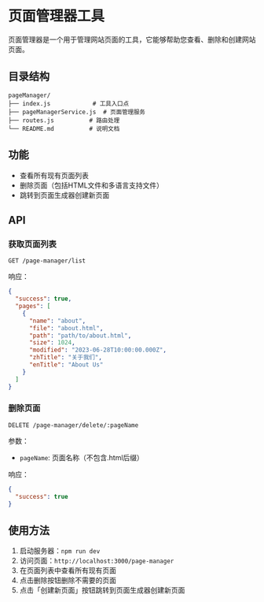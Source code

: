 # 页面管理器工具

页面管理器是一个用于管理网站页面的工具，它能够帮助您查看、删除和创建网站页面。

## 目录结构

```
pageManager/
├── index.js            # 工具入口点
├── pageManagerService.js  # 页面管理服务
├── routes.js          # 路由处理
└── README.md          # 说明文档
```

## 功能

- 查看所有现有页面列表
- 删除页面（包括HTML文件和多语言支持文件）
- 跳转到页面生成器创建新页面

## API

### 获取页面列表

```
GET /page-manager/list
```

响应：

```json
{
  "success": true,
  "pages": [
    {
      "name": "about",
      "file": "about.html",
      "path": "path/to/about.html",
      "size": 1024,
      "modified": "2023-06-28T10:00:00.000Z",
      "zhTitle": "关于我们",
      "enTitle": "About Us"
    }
  ]
}
```

### 删除页面

```
DELETE /page-manager/delete/:pageName
```

参数：

- `pageName`: 页面名称（不包含.html后缀）

响应：

```json
{
  "success": true
}
```

## 使用方法

1. 启动服务器：`npm run dev`
2. 访问页面：`http://localhost:3000/page-manager`
3. 在页面列表中查看所有现有页面
4. 点击删除按钮删除不需要的页面
5. 点击「创建新页面」按钮跳转到页面生成器创建新页面